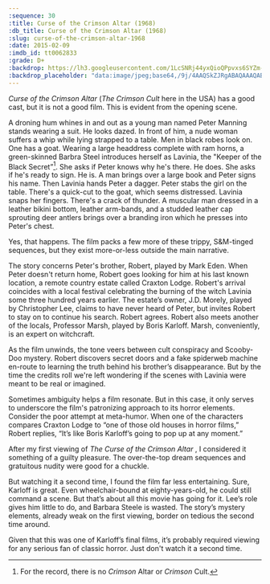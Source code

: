 ```yaml
---
:sequence: 30
:title: Curse of the Crimson Altar (1968)
:db_title: Curse of the Crimson Altar (1968)
:slug: curse-of-the-crimson-altar-1968
:date: 2015-02-09
:imdb_id: tt0062833
:grade: D+
:backdrop: https://lh3.googleusercontent.com/1LcSNRj44yxQioQPpvxs6SYZm-4Rv4CSWTNYSTDO_s05QwaZAvnm6fyz6mFn_TUIMGg5U-sssxv9=w1000-l75-rj
:backdrop_placeholder: "data:image/jpeg;base64,/9j/4AAQSkZJRgABAQAAAQABAAD/2wCEACgcHiMeGSgjISMtKygwPGRBPDc3PG9YXUlkkYCZlo+AjIqgtObDoKrarYqMyP/L2u71////m8H////6/+b9//gBKy0tPDU8dkFBdviljKX4+Pj4+Pj4+Pj4+Pj4+Pj4+Pj4+Pj4+Pj4+Pj4+Pj47Pj4+Pj4+Pj4+Pj4+Oz47Pjs+P/AABEIAAsAFAMBIgACEQEDEQH/xAAXAAADAQAAAAAAAAAAAAAAAAADBAUA/8QAJBAAAgEDAgYDAAAAAAAAAAAAAQIhAAMREmEEIjFBUXEFEyP/xAAWAQEBAQAAAAAAAAAAAAAAAAACAwH/xAAWEQEBAQAAAAAAAAAAAAAAAAARABL/2gAMAwEAAhEDEQA/AJKcxwxJ2qjwln82YRAMx2ovxzHUFjASI3pNmZ+JulmYnUR1PSaCzCYb7Ax1C0czzYHvv5zWoN266sADAHgVqxqYv//Z"
---
```

_Curse of the Crimson Altar_ (_The Crimson Cult_ here in the USA) has a good cast, but it is not a good film. This is evident from the opening scene.

A droning hum whines in and out as a young man named Peter Manning stands wearing a suit. He looks dazed. In front of him, a nude woman suffers a whip while lying strapped to a table. Men in black robes look on. One has a goat. Wearing a large headdress complete with ram horns, a green-skinned Barbra Steel introduces herself as Lavinia, the "Keeper of the Black Secret”[^1]. She asks if Peter knows why he's there. He does. She asks if he's ready to sign. He is. A man brings over a large book and Peter signs his name. Then Lavinia hands Peter a dagger. Peter stabs the girl on the table. There's a quick-cut to the goat, which seems distressed. Lavinia snaps her fingers. There's a crack of thunder. A muscular man dressed in a leather bikini bottom, leather arm-bands, and a studded leather cap sprouting deer antlers brings over a branding iron which he presses into Peter's chest.

Yes, that happens. The film packs a few more of these trippy, S&M-tinged sequences, but they exist more-or-less outside the main narrative.

The story concerns Peter's brother, Robert, played by Mark Eden. When Peter doesn't return home, Robert goes looking for him at his last known location, a remote country estate called Craxton Lodge. Robert's arrival coincides with a local festival celebrating the burning of the witch Lavinia some three hundred years earlier. The estate’s owner, J.D. Morely, played by Christopher Lee, claims to have never heard of Peter, but invites Robert to stay on to continue his search. Robert agrees. Robert also meets another of the locals, Professor Marsh, played by Boris Karloff. Marsh, conveniently, is an expert on witchcraft.

As the film unwinds, the tone veers between cult conspiracy and Scooby-Doo mystery. Robert discovers secret doors and a fake spiderweb machine en-route to learning the truth behind his brother’s disappearance. But by the time the credits roll we're left wondering if the scenes with Lavinia were meant to be real or imagined.

Sometimes ambiguity helps a film resonate. But in this case, it only serves to underscore the film's patronizing approach to its horror elements. Consider the poor attempt at meta-humor. When one of the characters compares Craxton Lodge to “one of those old houses in horror films,” Robert replies, “It’s like Boris Karloff’s going to pop up at any moment.”

After my first viewing of _The Curse of the Crimson Altar_ , I considered it something of a guilty pleasure. The over-the-top dream sequences and gratuitous nudity were good for a chuckle.

But watching it a second time, I found the film far less entertaining. Sure, Karloff is great. Even wheelchair-bound at eighty-years-old, he could still command a scene. But that’s about all this movie has going for it. Lee’s role gives him little to do, and Barbara Steele is wasted. The story’s mystery elements, already weak on the first viewing, border on tedious the second time around.

Given that this was one of Karloff’s final films, it’s probably required viewing for any serious fan of classic horror. Just don't watch it a second time.

[^1]: For the record, there is no _Crimson_ Altar or _Crimson_ Cult.
